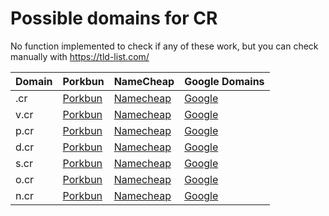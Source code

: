 # Possible domains for CR

No function implemented to check if any of these work, but you can check manually with https://tld-list.com/

| Domain | Porkbun | NameCheap | Google Domains |
|---|---|---|---|
| .cr | [Porkbun](https://porkbun.com/checkout/search?prb=e814663da1&tlds=&idnLanguage=&search=search&q=.cr) | [Namecheap](https://www.namecheap.com/domains/registration/results/?domain=.cr) | [Google](https://domains.google.com/registrar/search?searchTerm=.cr) |
| v.cr | [Porkbun](https://porkbun.com/checkout/search?prb=e814663da1&tlds=&idnLanguage=&search=search&q=v.cr) | [Namecheap](https://www.namecheap.com/domains/registration/results/?domain=v.cr) | [Google](https://domains.google.com/registrar/search?searchTerm=v.cr) |
| p.cr | [Porkbun](https://porkbun.com/checkout/search?prb=e814663da1&tlds=&idnLanguage=&search=search&q=p.cr) | [Namecheap](https://www.namecheap.com/domains/registration/results/?domain=p.cr) | [Google](https://domains.google.com/registrar/search?searchTerm=p.cr) |
| d.cr | [Porkbun](https://porkbun.com/checkout/search?prb=e814663da1&tlds=&idnLanguage=&search=search&q=d.cr) | [Namecheap](https://www.namecheap.com/domains/registration/results/?domain=d.cr) | [Google](https://domains.google.com/registrar/search?searchTerm=d.cr) |
| s.cr | [Porkbun](https://porkbun.com/checkout/search?prb=e814663da1&tlds=&idnLanguage=&search=search&q=s.cr) | [Namecheap](https://www.namecheap.com/domains/registration/results/?domain=s.cr) | [Google](https://domains.google.com/registrar/search?searchTerm=s.cr) |
| o.cr | [Porkbun](https://porkbun.com/checkout/search?prb=e814663da1&tlds=&idnLanguage=&search=search&q=o.cr) | [Namecheap](https://www.namecheap.com/domains/registration/results/?domain=o.cr) | [Google](https://domains.google.com/registrar/search?searchTerm=o.cr) |
| n.cr | [Porkbun](https://porkbun.com/checkout/search?prb=e814663da1&tlds=&idnLanguage=&search=search&q=n.cr) | [Namecheap](https://www.namecheap.com/domains/registration/results/?domain=n.cr) | [Google](https://domains.google.com/registrar/search?searchTerm=n.cr) |
